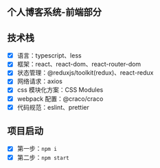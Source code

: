 ## 个人博客系统-前端部分

## 技术栈

-[x] 语言：typescript、less
-[x] 框架：react、react-dom、react-router-dom
-[x] 状态管理：@reduxjs/toolkit(redux)、react-redux
-[x] 网络请求：axios
-[x] css 模块化方案：CSS Modules
-[x] webpack 配置：@craco/craco
-[x] 代码规范：eslint、prettier

## 项目启动

-[x] 第一步：`npm i`
-[x] 第二步：`npm start`
